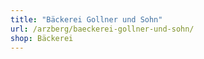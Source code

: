 ```yaml
---
title: "Bäckerei Gollner und Sohn"
url: /arzberg/baeckerei-gollner-und-sohn/
shop: Bäckerei
---
```

